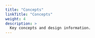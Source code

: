 ```yaml
---
title: "Concepts"
linkTitle: "Concepts"
weight: 4
description: >
  Key concepts and design information. 
---
```


<!-- {{% pageinfo %}}
This is a placeholder page that shows you how to use this template site.
{{% /pageinfo %}} -->




